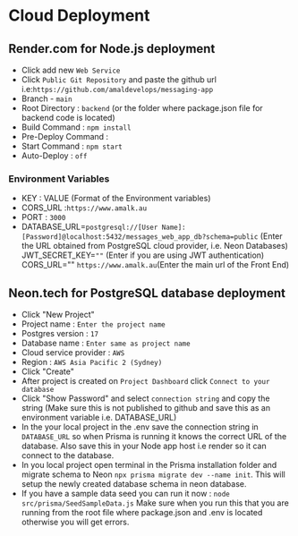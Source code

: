 # Cloud Deployment

## Render.com for Node.js deployment

- Click add new `Web Service`
- Click `Public Git Repository` and paste the github url i.e:`https://github.com/amaldevelops/messaging-app`
- Branch - `main`
- Root Directory : `backend` (or the folder where package.json file for backend code is located)
- Build Command : `npm install`
- Pre-Deploy Command : ` `
- Start Command : `npm start`
- Auto-Deploy : `off`

### Environment Variables

- KEY : VALUE (Format of the Environment variables)
- CORS_URL :`https://www.amalk.au`
- PORT : `3000`
- DATABASE_URL=`postgresql://[User Name]:[Password]@localhost:5432/messages_web_app_db?schema=public` (Enter the URL obtained from PostgreSQL cloud provider, i.e. Neon Databases) 
JWT_SECRET_KEY=`""` (Enter if you are using JWT authentication) 
CORS_URL="" `https://www.amalk.au`(Enter the main url of the Front End)

## Neon.tech for PostgreSQL database deployment

- Click "New Project"
- Project name : `Enter the project name`
- Postgres version : `17`
- Database name : `Enter same as project name`
- Cloud service provider : `AWS`
- Region : `AWS Asia Pacific 2 (Sydney)`
- Click "Create"
- After project is created on `Project Dashboard` click `Connect to your database`
- Click "Show Password" and select `connection string` and copy the string (Make sure this is not published to github and save this as an environment variable i.e. DATABASE_URL)
- In the your local project in the .env save the connection string in `DATABASE_URL` so when Prisma is running it knows the correct URL of the database. Also save this in your Node app host i.e render so it can connect to the database.
- In you local project open terminal in the Prisma installation folder and migrate schema to Neon `npx prisma migrate dev --name init`. This will setup the newly created database schema in neon database.
- If you have a sample data seed you can run it now : `node src/prisma/SeedSampleData.js` Make sure when you run this that you are running from the root file where package.json and .env is located otherwise you will get errors.
